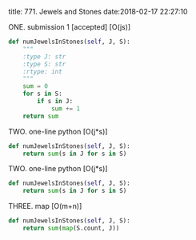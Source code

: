 title: 771. Jewels and Stones
date:2018-02-17 22:27:10

ONE. submission 1 [accepted] [O(js)]
```python
def numJewelsInStones(self, J, S):
    """
    :type J: str
    :type S: str
    :rtype: int
    """
    sum = 0
    for s in S:
        if s in J:
            sum += 1
    return sum
```

TWO. one-line python [O(j*s)]
```python
def numJewelsInStones(self, J, S):
    return sum(s in J for s in S)
```

TWO. one-line python [O(j*s)]
```python
def numJewelsInStones(self, J, S):
    return sum(s in J for s in S)
```

THREE. map [O(m+n)]
```python
def numJewelsInStones(self, J, S):
    return sum(map(S.count, J))
```